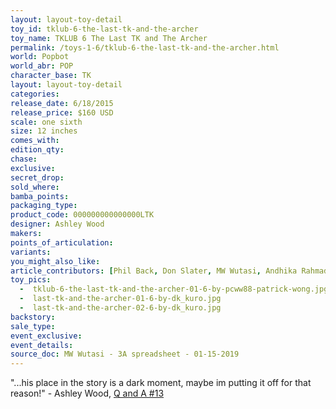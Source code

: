 ```yaml
---
layout: layout-toy-detail 
toy_id: tklub-6-the-last-tk-and-the-archer
toy_name: TKLUB 6 The Last TK and The Archer
permalink: /toys-1-6/tklub-6-the-last-tk-and-the-archer.html
world: Popbot
world_abr: POP
character_base: TK
layout: layout-toy-detail
categories: 
release_date: 6/18/2015
release_price: $160 USD
scale: one sixth
size: 12 inches
comes_with: 
edition_qty: 
chase: 
exclusive: 
secret_drop: 
sold_where: 
bamba_points: 
packaging_type: 
product_code: 000000000000000LTK
designer: Ashley Wood
makers: 
points_of_articulation: 
variants: 
you_might_also_like: 
article_contributors: [Phil Back, Don Slater, MW Wutasi, Andhika Rahmaditya, Patrick Wong]
toy_pics: 
  -  tklub-6-the-last-tk-and-the-archer-01-6-by-pcww88-patrick-wong.jpg
  -  last-tk-and-the-archer-01-6-by-dk_kuro.jpg
  -  last-tk-and-the-archer-02-6-by-dk_kuro.jpg
backstory: 
sale_type: 
event_exclusive: 
event_details: 
source_doc: MW Wutasi - 3A spreadsheet - 01-15-2019
---
```

"...his place in the story is a dark moment, maybe im putting it off for that reason!" - Ashley Wood, <a href="https://www.worldofthreea.com/threea-production-blog/qa13" target="_blank">Q and A #13</a> 

